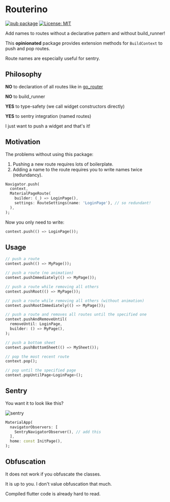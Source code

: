 # Routerino

[![pub package](https://img.shields.io/pub/v/routerino.svg)](https://pub.dev/packages/routerino)
[![License: MIT](https://img.shields.io/badge/License-MIT-yellow.svg)](https://opensource.org/licenses/MIT)

Add names to routes without a declarative pattern and without build_runner!

This **opinionated** package provides extension methods for `BuildContext` to push and pop routes.

Route names are especially useful for sentry.

## Philosophy

**NO** to declaration of all routes like in [go_router](https://pub.dev/packages/go_router)

**NO** to build_runner

**YES** to type-safety (we call widget constructors directly)

**YES** to sentry integration (named routes)

I just want to push a widget and that's it!

## Motivation

The problems without using this package:

1) Pushing a new route requires lots of boilerplate.
2) Adding a name to the route requires you to write names twice (redundancy).

```dart
Navigator.push(
  context,
  MaterialPageRoute(
    builder: (_) => LoginPage(),
    settings: RouteSettings(name: 'LoginPage'), // so redundant!
  ),
);
```

Now you only need to write:

```dart
context.push(() => LoginPage());
```

## Usage

```dart
// push a route
context.push(() => MyPage());

// push a route (no animation)
context.pushImmediately(() => MyPage());

// push a route while removing all others
context.pushRoot(() => MyPage());

// push a route while removing all others (without animation)
context.pushRootImmediately(() => MyPage());

// push a route and removes all routes until the specified one
context.pushAndRemoveUntil(
  removeUntil: LoginPage,
  builder: () => MyPage(),
);

// push a bottom sheet
context.pushBottomSheet(() => MySheet());

// pop the most recent route
context.pop();

// pop until the specified page
context.popUntilPage<LoginPage>();
```

## Sentry

You want it to look like this?

![sentry](https://raw.githubusercontent.com/Tienisto/routerino/main/resources/sentry.png)

```dart
MaterialApp(
  navigatorObservers: [
    SentryNavigatorObserver(), // add this 
  ],
  home: const InitPage(),
);
```

## Obfuscation

It does not work if you obfuscate the classes.

It is up to you. I don't value obfuscation that much.

Compiled flutter code is already hard to read.
